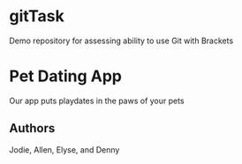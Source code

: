 # gitTask
Demo repository for assessing ability to use Git with Brackets
# Pet Dating App

Our app puts playdates in the paws of your pets

## Authors 

Jodie, Allen, Elyse, and Denny
